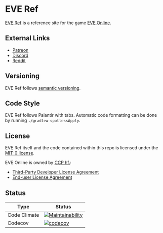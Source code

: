 # EVE Ref
[EVE Ref](https://everef.net/) is a reference site for the game [EVE Online](https://www.eveonline.com/).

## External Links
* [Patreon](https://www.patreon.com/everef)
* [Discord](https://discord.gg/fZYPAxFyXG)
* [Reddit](reddit.com/r/everef)

## Versioning
EVE Ref follows [semantic versioning](https://semver.org/).

## Code Style
EVE Ref follows Palantir with tabs.
Automatic code formatting can be done by running `./gradlew spotlessApply`.

## License
EVE Ref itself and the code contained within this repo is licensed under the [MIT-0 license](https://spdx.org/licenses/MIT-0.html).

EVE Online is owned by [CCP hf.](https://www.ccpgames.com/):
* [Third-Party Developer License Agreement](https://developers.eveonline.com/license-agreement)
* [End-user License Agreement](https://community.eveonline.com/support/policies/eve-eula-en/)

## Status
| Type         | Status                                                                                                                                                                   |
|--------------|--------------------------------------------------------------------------------------------------------------------------------------------------------------------------|
| Code Climate | [![Maintainability](https://api.codeclimate.com/v1/badges/6434b94d68f18eb4afde/maintainability)](https://codeclimate.com/github/autonomouslogic/eve-ref/maintainability) |
| Codecov      | [![codecov](https://codecov.io/gh/autonomouslogic/eve-ref/branch/main/graph/badge.svg?token=7IPHFXdwWM)](https://codecov.io/gh/autonomouslogic/eve-ref)                  |
